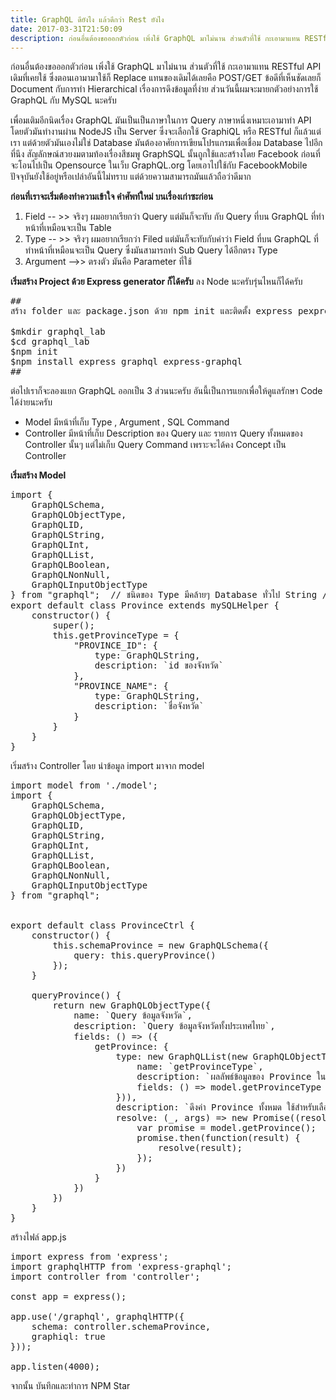 ```yaml
---
title: GraphQL ดียังไง แล้วดีกว่า Rest ยังไง
date: 2017-03-31T21:50:09
description: ก่อนอื่นต้องขอออกตัวก่อน เพิ่งใช้ GraphQL มาไม่นาน ส่วนตัวที่ใช้ กะเอามาแทน RESTful API เดิมที่เคยใช้ ซึ่งตอนเอามามาใช้ก็ Replace แทนของเดิมได้เลยคือ POST/GET ข้อดีที่เห็นชัดเลยก็ Document กับการทำ Hi
---
```


ก่อนอื่นต้องขอออกตัวก่อน เพิ่งใช้ GraphQL มาไม่นาน ส่วนตัวที่ใช้ กะเอามาแทน RESTful API เดิมที่เคยใช้ ซึ่งตอนเอามามาใช้ก็ Replace แทนของเดิมได้เลยคือ POST/GET ข้อดีที่เห็นชัดเลยก็ Document กับการทำ Hierarchical เรื่องการดึงข้อมูลที่ง่าย ส่วนวันนี้ผมจะมายกตัวอย่างการใช้ GraphQL กับ MySQL นะครับ

เพื่อมเติมอีกนิดเรื่อง GraphQL มันเป็นเป็นภาษาในการ Query ภาษาหนึ่งเหมาะเอามาทำ API โดยตัวมันทำงานผ่าน NodeJS เป็น Server ซึ่งจะเลือกใช้ GraphiQL หรือ RESTful ก็แล้วแต่เรา แต่ด้วยตัวมันเองไม่ใช่ Database มันต้องอาศัยการเขียนโปรแกรมเพื่อเชื่อม Database ไปอีกที่นึง สัญลักษณ์สวยงมตามท้องเรื่องสีชมพู GraphSQL นั้นถูกใช้และสร้างโดย Facebook ก่อนที่จะโอนไปเป็น Opensource ในเว็บ GraphQL.org โดยเอาไปใช้กับ FacebookMobile ปัจจุบันยังใช้อยู่หรือเปล่าอันนี้ไม่ทราบ แต่ด้วยความสามารถมันแล้วถือว่าดีมาก

<strong>ก่อนที่เราจะเริ่มต้องทำความเข้าใจ คำศัพท์ใหม่ บนเรื่องเก่าซะก่อน</strong>
1. Field -- &gt;&gt; จริงๆ ผมอยากเรียกว่า Query แต่มันก็จะทับ กับ Query ที่บน GraphQL ที่ทำหน้าที่เหมือนจะเป็น Table
2. Type -- &gt;&gt; จริงๆ ผมอยากเรียกว่า Filed แต่มันก็จะทับกับคำว่า Field ที่บน GraphQL ที่ทำหน้าที่เหมือนจะเป็น Query ซึ่งมันสามารถทำ Sub Query ได้อีกตรง Type
3. Argument --&gt;&gt; ตรงตัว มันคือ Parameter ที่ใช้

<strong>เริ่มสร้าง Project ด้วย Express generator ก็ได้ครับ</strong>
ลง Node นะครับรุ่นไหนก็ได้ครับ
<pre class="lang:default decode:true">##
สร้าง folder และ package.json ด้วย npm init และติดตั้ง express pexpress-graphql graphql

$mkdir graphql_lab
$cd graphql_lab
$npm init
$npm install express graphql express-graphql
##</pre>
ต่อไปเราก็จะลองแยก GraphQL ออกเป็น 3 ส่วนนะครับ
อันนี้เป็นการแยกเพื่อให้ดูแลรักษา Code ได้ง่ายนะครับ

- Model มีหน้าที่เก็บ Type , Argument , SQL Command
- Controller มีหน้าที่เก็บ Description ของ Query และ รายการ Query ทั้งหมดของ Controller นั้นๆ แต่ไม่เก็บ Query Command เพราะจะได้คง Concept เป็น Controller

<strong>เริ่มสร้าง Model </strong>
<pre class="lang:js decode:true">import {
    GraphQLSchema,
    GraphQLObjectType,
    GraphQLID,
    GraphQLString,
    GraphQLInt,
    GraphQLList,
    GraphQLBoolean,
    GraphQLNonNull,
    GraphQLInputObjectType
} from "graphql";  // ชนิดของ Type มีคล้ายๆ Database ทั่วไป String / Int ID  ที่ต่างหน่อยก็คง List 
export default class Province extends mySQLHelper {
    constructor() {
        super();
        this.getProvinceType = {
            "PROVINCE_ID": {
                type: GraphQLString,
                description: `id ของจังหวัด`
            },
            "PROVINCE_NAME": {
                type: GraphQLString,
                description: `ชื่อจังหวัด`
            }
        }
    }
}</pre>
เริ่มสร้าง Controller โดย นำข้อมูล import มาจาก model
<pre class="lang:default decode:true ">import model from './model';
import {
    GraphQLSchema,
    GraphQLObjectType,
    GraphQLID,
    GraphQLString,
    GraphQLInt,
    GraphQLList,
    GraphQLBoolean,
    GraphQLNonNull,
    GraphQLInputObjectType
} from "graphql";


export default class ProvinceCtrl {
    constructor() {
        this.schemaProvince = new GraphQLSchema({
            query: this.queryProvince()
        });
    }

    queryProvince() {
        return new GraphQLObjectType({
            name: `Query ข้อมูลจังหวัด`,
            description: `Query ข้อมูลจังหวัดทั้งประเทศไทย`,
            fields: () =&gt; ({
                getProvince: {
                    type: new GraphQLList(new GraphQLObjectType({
                        name: `getProvinceType`,
                        description: `ผลลัพธ์ข้อมูลของ Province ในประเทศไทย`,
                        fields: () =&gt; model.getProvinceType
                    })),
                    description: `ดึงค่า Province ทั้งหมด ใช้สำหรับเลือกจังหวัด`,
                    resolve: (_, args) =&gt; new Promise((resolve, reject) =&gt; {
                        var promise = model.getProvince();
                        promise.then(function(result) {
                            resolve(result);
                        });
                    })
                }
            })
        })
    }
}</pre>
สร้างไฟล์ app.js
<pre class="lang:default decode:true ">import express from 'express';
import graphqlHTTP from 'express-graphql';
import controller from 'controller';

const app = express();

app.use('/graphql', graphqlHTTP({
    schema: controller.schemaProvince,
    graphiql: true
}));

app.listen(4000);</pre>
จากนั้น บันทึกและทำการ NPM Star

&nbsp;

&nbsp;

